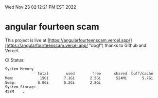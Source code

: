 Wed Nov 23 02:12:21 PM EST 2022

# angular fourteen scam


This project is live at [https://angularfourteenscam.vercel.app/](https://angularfourteenscam.vercel.app/ "dog!") thanks to Github and Vercel.

CI Status: 

```bash
System Memory
               total        used        free      shared  buff/cache   available
Mem:            15Gi       7.1Gi       2.5Gi       524Mi       5.7Gi       7.4Gi
Swap:          8.0Gi       5.2Gi       2.8Gi
System Storage
458M	.
```
```bash
